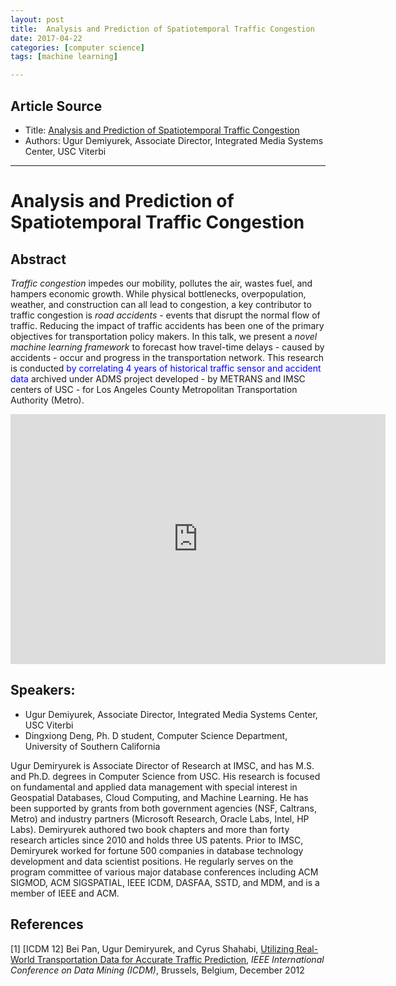 ```yaml
---
layout: post
title:  Analysis and Prediction of Spatiotemporal Traffic Congestion
date: 2017-04-22
categories: [computer science]
tags: [machine learning]

---
```


## Article Source
* Title: [Analysis and Prediction of Spatiotemporal Traffic Congestion](https://www.youtube.com/watch?v=Qvd1JAbxsjk)
* Authors: Ugur Demiyurek, Associate Director, Integrated Media Systems Center, USC Viterbi 

---


# Analysis and Prediction of Spatiotemporal Traffic Congestion

## Abstract

*Traffic congestion* impedes our mobility, pollutes the air, wastes fuel, and hampers economic growth. While physical bottlenecks, overpopulation, weather, and construction can all lead to congestion, a key contributor to traffic congestion is *road accidents* - events that disrupt the normal flow of traffic. Reducing the impact of traffic accidents has been one of the primary objectives for transportation policy makers. In this talk, we present a *novel machine learning framework* to forecast how travel-time delays - caused by accidents - occur and progress in the transportation network. This research is conducted <font color="blue">by correlating 4 years of historical traffic sensor and accident data</font> archived under ADMS project developed - by METRANS and IMSC centers of USC - for Los Angeles County Metropolitan Transportation Authority (Metro).

<iframe width="600" height="400" src="https://www.youtube.com/embed/Qvd1JAbxsjk" frameborder="0" allowfullscreen></iframe>

## Speakers:

* Ugur Demiyurek, Associate Director, Integrated Media Systems Center, USC Viterbi
* Dingxiong Deng, Ph. D student, Computer Science Department, University of Southern California

Ugur Demiryurek is Associate Director of Research at IMSC, and has M.S. and Ph.D. degrees in Computer Science from USC. His research is focused on fundamental and applied data management with special interest in Geospatial Databases, Cloud Computing, and Machine Learning. He has been supported by grants from both government agencies (NSF, Caltrans, Metro) and industry partners (Microsoft Research, Oracle Labs, Intel, HP Labs). Demiryurek authored two book chapters and more than forty research articles since 2010 and holds three US patents. Prior to IMSC, Demiryurek worked for fortune 500 companies in database technology development and data scientist positions. He regularly serves on the program committee of various major database conferences including ACM SIGMOD, ACM SIGSPATIAL, IEEE ICDM, DASFAA, SSTD, and MDM, and is a member of IEEE and ACM.


## References

[1] [ICDM 12] Bei Pan, Ugur Demiryurek, and Cyrus Shahabi, [Utilizing Real-World Transportation Data for Accurate Traffic Prediction](http://infolab.usc.edu/DocsDemos/ICDM2012.pdf), *IEEE International Conference on Data Mining (ICDM)*, Brussels, Belgium, December 2012